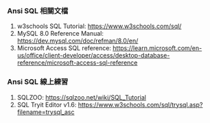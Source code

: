 ### Ansi SQL 相關文檔
1. w3schools SQL Tutorial: https://www.w3schools.com/sql/
2. MySQL 8.0 Reference Manual: https://dev.mysql.com/doc/refman/8.0/en/
3. Microsoft Access SQL reference: https://learn.microsoft.com/en-us/office/client-developer/access/desktop-database-reference/microsoft-access-sql-reference

### Ansi SQL 線上練習
1. SQLZOO: https://sqlzoo.net/wiki/SQL_Tutorial
2. SQL Tryit Editor v1.6: https://www.w3schools.com/sql/trysql.asp?filename=trysql_asc